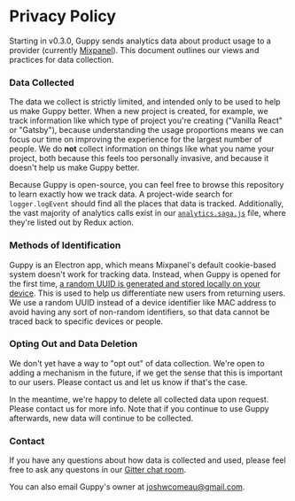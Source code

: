 # Privacy Policy

Starting in v0.3.0, Guppy sends analytics data about product usage to a provider (currently [Mixpanel](https://mixpanel.com)). This document outlines our views and practices for data collection.

### Data Collected

The data we collect is strictly limited, and intended only to be used to help us make Guppy better. When a new project is created, for example, we track information like which type of project you're creating ("Vanilla React" or "Gatsby"), because understanding the usage proportions means we can focus our time on improving the experience for the largest number of people. We do **not** collect information on things like what you name your project, both because this feels too personally invasive, and because it doesn't help us make Guppy better.

Because Guppy is open-source, you can feel free to browse this repository to learn exactly how we track data. A project-wide search for `logger.logEvent` should find all the places that data is tracked. Additionally, the vast majority of analytics calls exist in our [`analytics.saga.js`](https://github.com/joshwcomeau/guppy/blob/8dcc14e225a109b82d8aec159efd7c7e3af3a329/src/sagas/analytics.saga.js#L46) file, where they're listed out by Redux action.

### Methods of Identification
Guppy is an Electron app, which means Mixpanel's default cookie-based system doesn't work for tracking data. Instead, when Guppy is opened for the first time, [a random UUID is generated and stored locally on your device](https://github.com/joshwcomeau/guppy/blob/8dcc14e225a109b82d8aec159efd7c7e3af3a329/src/services/analytics.service.js#L30). This is used to help us differentiate new users from returning users. We use a random UUID instead of a device identifier like MAC address to avoid having any sort of non-random identifiers, so that data cannot be traced back to specific devices or people.

### Opting Out and Data Deletion

We don't yet have a way to "opt out" of data collection. We're open to adding a mechanism in the future, if we get the sense that this is important to our users. Please contact us and let us know if that's the case.

In the meantime, we're happy to delete all collected data upon request. Please contact us for more info. Note that if you continue to use Guppy afterwards, new data will continue to be collected.

### Contact

If you have any questions about how data is collected and used, please feel free to ask any questons in our [Gitter chat room](https://gitter.im/guppy-gui/Lobby).

You can also email Guppy's owner at joshwcomeau@gmail.com.
